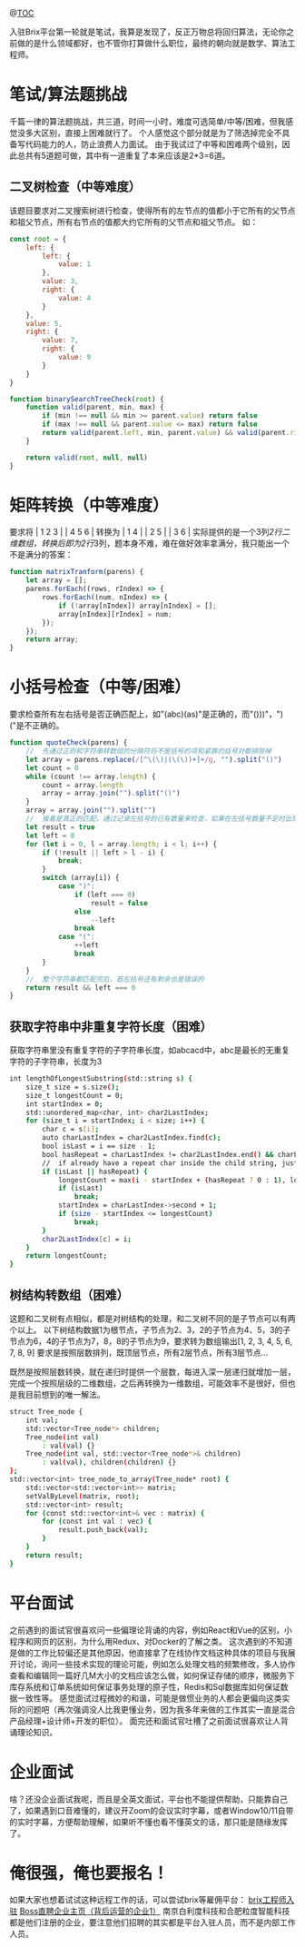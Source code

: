 @[TOC](背景介绍：Brix是一个国内管理x国外雇佣的远程办公平台，帮助入驻的工程师和有意愿的北美企业达成雇佣关系)

入驻Brix平台第一轮就是笔试，我算是发现了，反正万物总将回归算法，无论你之前做的是什么领域都好，也不管你打算做什么职位，最终的朝向就是数学、算法工程师。

# 笔试/算法题挑战

千篇一律的算法题挑战，共三道，时间一小时，难度可选简单/中等/困难，但我感觉没多大区别，直接上困难就行了。
个人感觉这个部分就是为了筛选掉完全不具备写代码能力的人，防止浪费人力面试。
由于我试过了中等和困难两个级别，因此总共有5道题可做，其中有一道重复了本来应该是2*3=6道。

## 二叉树检查（中等难度）

该题目要求对二叉搜索树进行检查，使得所有的左节点的值都小于它所有的父节点和祖父节点，所有右节点的值都大约它所有的父节点和祖父节点。
如：

```javascript
const root = {
    left: {
        left: {
            value: 1
        },
        value: 3,
        right: {
            value: 4
        }
    },
    value: 5,
    right: {
        value: 7,
        right: {
            value: 9
        }
    }
}
```

```javascript
function binarySearchTreeCheck(root) {
    function valid(parent, min, max) {
        if (min !== null && min >= parent.value) return false
        if (max !== null && parent.value <= max) return false
        return valid(parent.left, min, parent.value) && valid(parent.right, parent.value, max)
    }

    return valid(root, null, null)
}
```

# 矩阵转换（中等难度）

要求将
| 1 2 3 |
| 4 5 6 |
转换为
| 1 4 |
| 2 5 |
| 3 6 |
实际提供的是一个3列*2行二维数组，转换后即为2行*3列，题本身不难，难在做好效率拿满分，我只能出一个不是满分的答案：

```javascript
function matrixTranform(parens) {
    let array = [];
    parens.forEach((rows, rIndex) => {
        rows.forEach((num, nIndex) => {
            if (!array[nIndex]) array[nIndex] = [];
            array[nIndex][rIndex] = num;
        });
    });
    return array;
}
```

# 小括号检查（中等/困难）

要求检查所有左右括号是否正确匹配上，如"(abc)(as)"是正确的，而"()))"，")("是不正确的。
```javascript
function quoteCheck(parens) {
    //  先通过正则和字符串转数组的分隔符将不是括号的项和紧靠的括号对都排除掉
    let array = parens.replace(/[^\(\)|(\(\))+]+/g, "").split("()")
    let count = 0
    while (count !== array.length) {
        count = array.length
        array = array.join("").split("()")
    }
    array = array.join("").split("")
    //  接着是真正的匹配，通过记录左括号的已有数量来检查，如果在左括号数量不足时出现了右括号就代表这个字符串无法完全匹配所有括号
    let result = true
    let left = 0
    for (let i = 0, l = array.length; i < l; i++) {
        if (!result || left > l - i) {
            break;
        }
        switch (array[i]) {
            case ")":
                if (left === 0)
                    result = false
                else
                    --left
                break
            case "(":
                ++left
                break
        }
    }
    //  整个字符串都匹配完后，若左括号还有剩余也是错误的
    return result && left === 0
}
```

## 获取字符串中非重复字符长度（困难）

获取字符串里没有重复字符的子字符串长度，如abcacd中，abc是最长的无重复字符的子字符串，长度为3

```bash
int lengthOfLongestSubstring(std::string s) {
    size_t size = s.size();
    size_t longestCount = 0;
    int startIndex = 0;
    std::unordered_map<char, int> char2LastIndex;
    for (size_t i = startIndex; i < size; i++) {
        char c = s[i];
        auto charLastIndex = char2LastIndex.find(c);
        bool isLast = i == size - 1;
        bool hasRepeat = charLastIndex != char2LastIndex.end() && charLastIndex->second >= startIndex;
        //  if already have a repeat char inside the child string, just count get the longest count and reset the child start index
        if (isLast || hasRepeat) {
            longestCount = max(i - startIndex + (hasRepeat ? 0 : 1), longestCount);
            if (isLast)
                break;
            startIndex = charLastIndex->second + 1;
            if (size - startIndex <= longestCount)
                break;
        }
        char2LastIndex[c] = i;
    }
    return longestCount;
}
```

## 树结构转数组（困难）

这题和二叉树有点相似，都是对树结构的处理，和二叉树不同的是子节点可以有两个以上。
以下树结构数据1为根节点，子节点为2、3，2的子节点为4、5，3的子节点为6，4的子节点为7，8，8的子节点为9，要求转为数组输出[1, 2, 3, 4, 5, 6, 7, 8, 9]
要求是按照层数排列，既顶层节点，所有2层节点，所有3层节点...

既然是按照层数转换，就在递归时提供一个层数，每进入深一层递归就增加一层，完成一个按照层级的二维数组，之后再转换为一维数组，可能效率不是很好，但也是我目前想到的唯一解法。

```bash
struct Tree_node {
	int val;
	std::vector<Tree_node*> children;
	Tree_node(int val)
        : val(val) {}
	Tree_node(int val, std::vector<Tree_node*>& children)
		: val(val), children(children) {}
};
std::vector<int> tree_node_to_array(Tree_node* root) {
	std::vector<std::vector<int>> matrix;
	setValByLevel(matrix, root);
	std::vector<int> result;
	for (const std::vector<int>& vec : matrix) {
		for (const int val : vec) {
			result.push_back(val);
		}
	}
	return result;
}
```

# 平台面试

之前遇到的面试官很喜欢问一些偏理论背诵的内容，例如React和Vue的区别，小程序和网页的区别，为什么用Redux、对Docker的了解之类。
这次遇到的不知道是做的工作比较偏还是其他原因，他直接拿了在线协作文档这种具体的项目与我展开讨论，询问一些技术实现的理论可能，例如怎么处理文档的频繁修改，多人协作查看和编辑同一篇好几M大小的文档应该怎么做，如何保证存储的顺序，微服务下库存系统和订单系统如何保证事务处理的原子性，Redis和Sql数据库如何保证数据一致性等。
感觉面试过程微妙的和谐，可能是做惯业务的人都会更偏向这类实际的问题吧（再次强调没人比我更懂业务，因为我多年来做的工作其实一直是混合产品经理+设计师+开发的职位）。
面完还和面试官吐槽了之前面试很喜欢让人背诵理论知识。

# 企业面试

啥？还没企业面试我呢，而且是全英文面试，平台也不能提供帮助，只能靠自己了，如果遇到口音难懂的，建议开Zoom的会议实时字幕，或者Window10/11自带的实时字幕，方便帮助理解，如果听不懂也看不懂英文的话，那只能是随缘发挥了。

# 俺很强，俺也要报名！

如果大家也想着试试这种远程工作的话，可以尝试brix等雇佣平台：
[brix工程师入驻](https://engineer.joinbrix.com.cn/)
[Boss直聘企业主页（背后运营的企业1）](https://www.zhipin.com/gongsi/49883974d93e0f881XZ80961E1o~.html)
南京白利度科技和合肥粒度智能科技都是他们注册的企业，要注意他们招聘的其实都是平台入驻人员，而不是内部工作人员。
